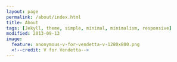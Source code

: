 ```yaml
---
layout: page
permalink: /about/index.html
title: About 
tags: [Jekyll, theme, simple, minimal, minimalism, responsive]
modified: 2013-09-13
image:
  feature: anonymous-v-for-vendetta-v-1280x800.png
  <!--credit: V for Vendetta-->
---
```

<!--Looking for a simple, responsive, theme for your Jekyll powered blog? Well look no further. Here be **So Simple Theme**, the followup to [**Minimal Mistakes**](http://mmistakes.github.io/minimal-mistakes) --- by designer slash illustrator [Michael Rose](http://mademistakes).-->

<!--## Lets keep it simple-->
<!--i don't have any great story to tell as the quote mentioned above so lets keep it simple..-->

<!--* Responsive templates. Looking good on mobile, tablet, and desktop.-->
<!--* Gracefully degrading in older browsers. Compatible with Internet Explorer 9+ and all modern browsers.-->
<!--* Minimal embellishments and subtle animations. -->
<!--* Readable typography to make your words shine.-->
<!--* Support for large images to call out your favorite posts.-->
<!--* Disqus comments if you choose to enable.-->
<!--* Simple and clear permalink structure[^1].-->
<!--* Tags for [Open Graph](https://developers.facebook.com/docs/opengraph/) and [Twitter Cards](https://dev.twitter.com/docs/cards) for a better social sharing experience.-->
<!--* Vanilla [custom 404 page]({{ site.url }}/404.html) to get you started.-->
<!--* Stylesheets for Pygments and Coderay [syntax highlighting](http://mmistakes.github.io/articles/so-simple-theme/code-highlighting-post/) to make your code examples look snazzy.-->
<!--* Simple search that overlays results based on post title.-->
<!--* [Grunt build script]({{ site.url }}/theme-setup/index.html#theme-development) for easier theme development.-->
<!--* [Sitemap](https://github.com/mmistakes/so-simple-theme/blob/master/sitemap.xml) for search engines-->

<!--<a markdown="0" href="{{ site.url }}/theme-setup" class="btn">Install Minimal Mistakes Theme</a>-->

<!--[^1]: Example: *domain.com/category-name/post-title*-->
